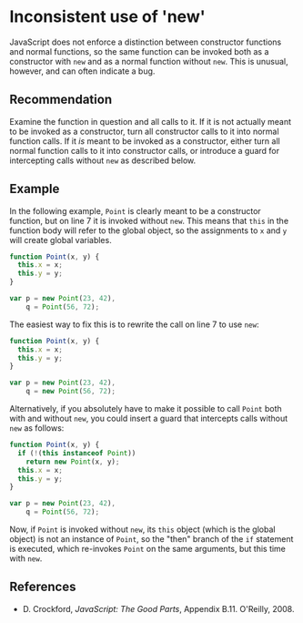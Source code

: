 # Inconsistent use of 'new'
JavaScript does not enforce a distinction between constructor functions and normal functions, so the same function can be invoked both as a constructor with `new` and as a normal function without `new`. This is unusual, however, and can often indicate a bug.


## Recommendation
Examine the function in question and all calls to it. If it is not actually meant to be invoked as a constructor, turn all constructor calls to it into normal function calls. If it *is* meant to be invoked as a constructor, either turn all normal function calls to it into constructor calls, or introduce a guard for intercepting calls without `new` as described below.


## Example
In the following example, `Point` is clearly meant to be a constructor function, but on line 7 it is invoked without `new`. This means that `this` in the function body will refer to the global object, so the assignments to `x` and `y` will create global variables.


```javascript
function Point(x, y) {
  this.x = x;
  this.y = y;
}

var p = new Point(23, 42),
    q = Point(56, 72);

```
The easiest way to fix this is to rewrite the call on line 7 to use `new`:


```javascript
function Point(x, y) {
  this.x = x;
  this.y = y;
}

var p = new Point(23, 42),
    q = new Point(56, 72);

```
Alternatively, if you absolutely have to make it possible to call `Point` both with and without `new`, you could insert a guard that intercepts calls without `new` as follows:


```javascript
function Point(x, y) {
  if (!(this instanceof Point))
    return new Point(x, y);
  this.x = x;
  this.y = y;
}

var p = new Point(23, 42),
    q = Point(56, 72);

```
Now, if `Point` is invoked without `new`, its `this` object (which is the global object) is not an instance of `Point`, so the "then" branch of the `if` statement is executed, which re-invokes `Point` on the same arguments, but this time with `new`.


## References
* D. Crockford, *JavaScript: The Good Parts*, Appendix B.11. O'Reilly, 2008.

